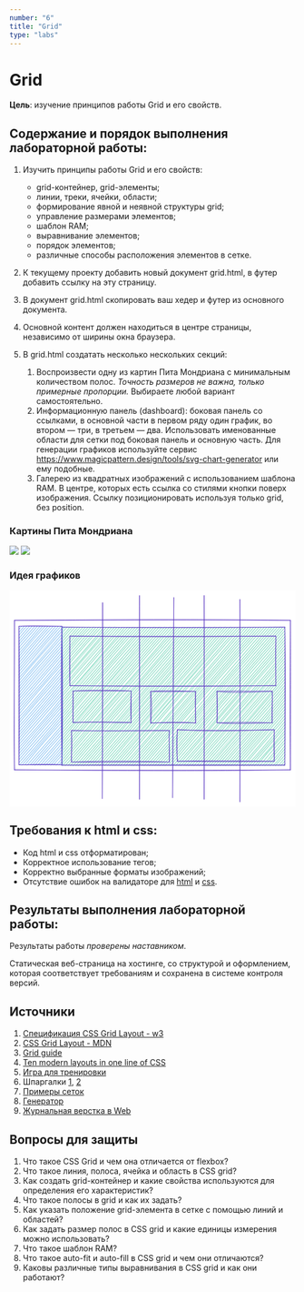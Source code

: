 ```yaml
---
number: "6"
title: "Grid"
type: "labs"
---
```


# Grid

**Цель**: изучение принципов работы Grid и его свойств.

## Содержание и порядок выполнения лабораторной работы:

1. Изучить принципы работы Grid и его свойств:

   - grid-контейнер, grid-элементы;
   - линии, треки, ячейки, области;
   - формирование явной и неявной структуры grid;
   - управление размерами элементов;
   - шаблон RAM;
   - выравнивание элементов;
   - порядок элементов;
   - различные способы расположения элементов в сетке.

1. К текущему проекту добавить новый документ grid.html, в футер добавить ссылку на эту страницу.
1. В документ grid.html скопировать ваш хедер и футер из основного документа.
1. Основной контент должен находиться в центре страницы, независимо от ширины окна браузера.
1. В grid.html создатать несколько нескольких секций:

   1. Воспроизвести одну из картин Пита Мондриана с минимальным количеством полос. _Точность размеров не важна, только примерные пропорции._ Выбираете любой вариант самостоятельно.
   1. Информационную панель (dashboard): боковая панель со ссылками, в основной части в первом ряду один график, во втором — три, в третьем — два. Использовать именованные области для сетки под боковая панель и основную часть. Для генерации графиков используйте сервис https://www.magicpattern.design/tools/svg-chart-generator или ему подобные.
   1. Галерею из квадратных изображений с использованием шаблона RAM. В центре, которых есть ссылка со стилями кнопки поверх изображения. Ссылку позиционировать используя только grid, без position.

### Картины Пита Мондриана

![](/web-course-site/grid/mondrian-1.webp)
![](/web-course-site/grid/mondrian-4.jpg)

### Идея графиков

<svg version="1.1" xmlns="http://www.w3.org/2000/svg" viewBox="0 0 576.2916670273517 434.6804708187949" width="576.2916670273517" height="434.6804708187949" style="max-width:100%; height: auto;">
  <!-- svg-source:excalidraw -->

  <defs>
    <style class="style-fonts">
      @font-face {
        font-family: "Virgil";
        src: url("https://excalidraw.com/Virgil.woff2");
      }
      @font-face {
        font-family: "Cascadia";
        src: url("https://excalidraw.com/Cascadia.woff2");
      }
    </style>

  </defs>
  <rect x="0" y="0" width="576.2916670273517" height="434.6804708187949" fill="#ffffff"></rect><g stroke-linecap="round" transform="translate(105.50862100515587 73.4527326109576) rotate(0 224.77283582537348 138.74464868930417)"><path d="M0 0 C0 0, 0 0, 0 0 M0 0 C0 0, 0 0, 0 0 M-0.26 6.4 C0.31 5.39, 1.98 3.82, 4.99 0.36 M-0.26 6.4 C1.27 4.35, 3.09 2.88, 4.99 0.36 M0.13 12.04 C3.34 7.51, 7.32 2.98, 10.63 -0.03 M0.13 12.04 C3.63 8.33, 6.15 4.4, 10.63 -0.03 M-0.13 18.44 C3.55 15.11, 8.95 9.74, 15.62 0.33 M-0.13 18.44 C6.72 11.39, 13.23 4.89, 15.62 0.33 M0.27 24.08 C4.9 16.11, 12.06 11.63, 21.26 -0.07 M0.27 24.08 C6.99 18.15, 11.4 9.56, 21.26 -0.07 M0 30.48 C5.07 24.34, 12.11 16.62, 26.25 0.29 M0 30.48 C9.13 20.02, 18.63 8.78, 26.25 0.29 M-0.26 36.88 C6.36 27.96, 15.83 18.7, 31.89 -0.1 M-0.26 36.88 C12.87 23.22, 25.13 8.83, 31.89 -0.1 M0.14 42.52 C12.18 27.5, 25.12 12.88, 36.88 0.26 M0.14 42.52 C10.26 33.07, 19.5 21.83, 36.88 0.26 M-0.12 48.92 C12.04 37.77, 20.23 25.87, 42.52 -0.14 M-0.12 48.92 C11.86 35.64, 22.29 23.03, 42.52 -0.14 M0.27 54.56 C18.15 36.38, 32.21 17.33, 47.51 0.22 M0.27 54.56 C14.14 39.74, 26.71 24.82, 47.51 0.22 M0.01 60.96 C17.41 38.52, 36.34 18.83, 53.15 -0.17 M0.01 60.96 C12.83 47.59, 23.21 33.12, 53.15 -0.17 M-0.25 67.36 C20.85 39.93, 42.92 15.17, 58.14 0.19 M-0.25 67.36 C21.05 43.57, 41.66 17.86, 58.14 0.19 M0.14 73 C18.86 52.91, 37.15 30.04, 63.78 -0.21 M0.14 73 C18.15 49.95, 38.53 28.53, 63.78 -0.21 M-0.12 79.4 C19.23 54.67, 42.28 30.67, 68.77 0.15 M-0.12 79.4 C13.72 63.36, 28.23 47.08, 68.77 0.15 M0.28 85.04 C30.74 50.68, 59.25 17.47, 74.41 -0.24 M0.28 85.04 C14.91 68.05, 29.81 50.58, 74.41 -0.24 M0.01 91.44 C22.94 63.05, 47.25 34.64, 79.4 0.12 M0.01 91.44 C15.35 72.64, 32.77 52.78, 79.4 0.12 M-0.25 97.84 C20.15 75.21, 45.75 49.07, 85.04 -0.28 M-0.25 97.84 C29.93 63.33, 61.2 28.23, 85.04 -0.28 M0.15 103.48 C32 64.12, 66.55 25.35, 90.03 0.08 M0.15 103.48 C35.25 64.9, 68.58 25.36, 90.03 0.08 M-0.11 109.88 C23.82 85.09, 45.63 60.39, 95.67 -0.31 M-0.11 109.88 C24.08 81.83, 48.25 54.74, 95.67 -0.31 M0.28 115.52 C19.65 90.12, 41.94 63.72, 100.66 0.05 M0.28 115.52 C20.72 91.47, 40.7 68.89, 100.66 0.05 M0.02 121.92 C22.22 95.84, 44.41 67.64, 106.3 -0.34 M0.02 121.92 C34.4 84.68, 66.27 46.97, 106.3 -0.34 M-0.24 128.32 C23 98.4, 49.57 71.12, 111.29 0.02 M-0.24 128.32 C39.42 81.73, 80.57 34.72, 111.29 0.02 M0.15 133.96 C46.3 82.9, 93.23 27.58, 116.27 0.38 M0.15 133.96 C26.17 104.87, 50.9 76.12, 116.27 0.38 M-0.11 140.36 C30.11 104.33, 58.96 72.42, 121.92 -0.02 M-0.11 140.36 C30.72 104.42, 61.58 68.89, 121.92 -0.02 M0.29 146 C43.85 99.67, 84.69 48.93, 126.91 0.34 M0.29 146 C49.38 91.13, 98.47 34.89, 126.91 0.34 M0.02 152.4 C29.8 114.73, 61.98 76.86, 132.55 -0.05 M0.02 152.4 C33.93 115.55, 66.09 75.99, 132.55 -0.05 M-0.24 158.8 C35.01 116.28, 73.15 72.46, 137.54 0.31 M-0.24 158.8 C37.27 115.65, 75.22 73.69, 137.54 0.31 M0.16 164.44 C27.56 131.79, 57.03 98.33, 143.18 -0.09 M0.16 164.44 C33.74 126.45, 67.22 87.91, 143.18 -0.09 M-0.1 170.84 C34.85 133.08, 65.45 91.91, 148.17 0.27 M-0.1 170.84 C45.18 118.51, 89.09 68.46, 148.17 0.27 M0.29 176.48 C40.19 130.17, 80.47 82.59, 153.81 -0.12 M0.29 176.48 C39.83 129.97, 79.56 83.58, 153.81 -0.12 M0.03 182.88 C47.08 124.77, 98.82 70.84, 158.8 0.24 M0.03 182.88 C49.92 125.66, 101.11 68.57, 158.8 0.24 M-0.23 189.27 C61.42 117.37, 122.18 45.77, 164.44 -0.16 M-0.23 189.27 C48.99 131.08, 99.99 73.32, 164.44 -0.16 M0.16 194.92 C31.32 153.66, 67.53 114.54, 169.43 0.2 M0.16 194.92 C54.03 131.33, 108.42 68.37, 169.43 0.2 M-0.1 201.32 C39.1 154.71, 78.6 109.16, 175.07 -0.19 M-0.1 201.32 C60.56 132.9, 118.63 65.22, 175.07 -0.19 M0.3 206.96 C48.21 153.14, 95.56 98.46, 180.06 0.17 M0.3 206.96 C64.79 131.15, 131.46 55.36, 180.06 0.17 M0.03 213.36 C59.72 145.57, 119.02 77.57, 185.7 -0.23 M0.03 213.36 C72.64 130.91, 144.73 46.8, 185.7 -0.23 M-0.23 219.75 C48.01 167.86, 92.61 111.9, 190.69 0.13 M-0.23 219.75 C46.47 165.49, 93.43 111.64, 190.69 0.13 M0.17 225.4 C60.39 151.07, 122.74 79.85, 196.33 -0.26 M0.17 225.4 C66 150.94, 130.93 75.78, 196.33 -0.26 M-0.09 231.8 C70.77 148.97, 142.1 65.76, 201.32 0.1 M-0.09 231.8 C75.64 143.17, 153.89 55, 201.32 0.1 M0.3 237.44 C57.75 168.32, 118.39 102.7, 206.96 -0.3 M0.3 237.44 C61.99 163.6, 125.61 91.37, 206.96 -0.3 M0.04 243.84 C44.71 193.36, 87.56 142.34, 211.95 0.06 M0.04 243.84 C78.37 152.47, 157.26 62.71, 211.95 0.06 M-0.22 250.23 C48.01 195.09, 95.99 139.35, 217.59 -0.33 M-0.22 250.23 C53.79 186.98, 108.38 122.54, 217.59 -0.33 M0.17 255.88 C60.8 186.37, 121.95 113.65, 222.58 0.03 M0.17 255.88 C49.29 195.58, 100.99 137.98, 222.58 0.03 M-0.09 262.27 C85.31 165.25, 169 70.95, 228.22 -0.36 M-0.09 262.27 C49.15 206.16, 96.78 151.53, 228.22 -0.36 M0.3 267.92 C53.65 208.09, 104.83 148.8, 233.21 0 M0.3 267.92 C76.63 177.02, 153.95 87.98, 233.21 0 M0.04 274.32 C66.03 195.81, 133.91 118.73, 238.19 0.36 M0.04 274.32 C49.06 215.86, 99.85 158.03, 238.19 0.36 M1.75 278.45 C94.51 169.48, 190.26 61.81, 243.84 -0.04 M1.75 278.45 C74.99 194.55, 148.47 110.62, 243.84 -0.04 M6.74 278.81 C93.69 177.25, 183.01 76.84, 248.82 0.32 M6.74 278.81 C100.7 173.46, 193.47 67.23, 248.82 0.32 M12.38 278.41 C85.25 194.48, 154.35 113.11, 254.47 -0.07 M12.38 278.41 C83.17 197.36, 155.39 113.73, 254.47 -0.07 M17.37 278.77 C96.96 187.36, 176.53 96.78, 259.45 0.29 M17.37 278.77 C76.23 209.24, 135.49 140.8, 259.45 0.29 M22.35 279.13 C102.58 184.91, 185.67 90.61, 265.1 -0.11 M22.35 279.13 C100.28 187.47, 180.58 96.54, 265.1 -0.11 M28 278.74 C106.74 188.36, 184.67 96.21, 270.08 0.25 M28 278.74 C83.38 217.46, 136.71 155.57, 270.08 0.25 M32.98 279.1 C106.52 195.25, 180.33 108.9, 275.73 -0.14 M32.98 279.1 C118.97 183.32, 203.03 85.21, 275.73 -0.14 M38.63 278.71 C100.32 208.67, 161.82 138.64, 280.71 0.22 M38.63 278.71 C116.4 187.41, 195.98 96.72, 280.71 0.22 M43.61 279.07 C101.74 210.32, 161.69 142.28, 286.36 -0.18 M43.61 279.07 C131.56 179.86, 217.06 81.14, 286.36 -0.18 M49.26 278.67 C98.46 222.12, 145.96 164.72, 291.34 0.18 M49.26 278.67 C114.22 203.28, 179.67 130.14, 291.34 0.18 M54.24 279.03 C103.63 222.59, 153.15 164.35, 296.99 -0.21 M54.24 279.03 C126.22 196.56, 198.38 114.34, 296.99 -0.21 M59.89 278.64 C113.38 214.35, 171.15 149.57, 301.97 0.15 M59.89 278.64 C141.54 181.89, 225.59 85.75, 301.97 0.15 M64.87 279 C135.97 195.65, 207.7 113.04, 307.62 -0.25 M64.87 279 C150.09 181.64, 236.65 82.14, 307.62 -0.25 M70.52 278.6 C118.21 222.36, 168.28 167.7, 312.6 0.11 M70.52 278.6 C157.82 176.9, 245.67 75.5, 312.6 0.11 M75.5 278.96 C129.77 215.95, 182.93 154.77, 318.25 -0.28 M75.5 278.96 C139.24 203.19, 205.3 127.17, 318.25 -0.28 M81.15 278.57 C158.16 191.46, 234.32 103.35, 323.23 0.08 M81.15 278.57 C157.38 189.5, 233.04 101.72, 323.23 0.08 M86.13 278.93 C174.53 175.48, 264.2 74.78, 328.88 -0.31 M86.13 278.93 C140.7 217.84, 194.66 154.73, 328.88 -0.31 M91.78 278.53 C138.53 221.28, 187.67 164.39, 333.86 0.05 M91.78 278.53 C162.98 197.36, 233.91 115.11, 333.86 0.05 M96.76 278.89 C164.47 201.82, 232 126.07, 339.51 -0.35 M96.76 278.89 C179.42 183.18, 262.49 88.47, 339.51 -0.35 M102.41 278.5 C156.22 214.36, 209.39 151.6, 344.49 0.01 M102.41 278.5 C196.63 174.13, 287.95 67.06, 344.49 0.01 M107.4 278.86 C200.6 169.02, 296.13 60.89, 349.48 0.37 M107.4 278.86 C199.31 170.28, 293.3 62.13, 349.48 0.37 M113.04 278.46 C203.31 174.32, 295.38 70.56, 355.12 -0.02 M113.04 278.46 C199.12 177.64, 286.38 77.68, 355.12 -0.02 M118.03 278.82 C195.82 186.31, 276.89 92.97, 360.11 0.34 M118.03 278.82 C185.37 200.86, 254 121.93, 360.11 0.34 M123.67 278.43 C212.57 178.23, 301.29 76.26, 365.75 -0.06 M123.67 278.43 C174.91 222.4, 225.46 164.12, 365.75 -0.06 M128.66 278.79 C223.6 171.49, 318.57 61.43, 370.74 0.3 M128.66 278.79 C222.18 169.67, 317.28 61.18, 370.74 0.3 M134.3 278.4 C219.38 183.41, 303.68 84.84, 376.38 -0.09 M134.3 278.4 C231.12 169.13, 326.81 58.92, 376.38 -0.09 M139.29 278.76 C200.83 207.49, 263.27 138.73, 381.37 0.27 M139.29 278.76 C191.62 218.32, 244.21 157.51, 381.37 0.27 M144.27 279.12 C193.38 221.79, 242.45 162.79, 387.01 -0.13 M144.27 279.12 C237.72 172.9, 332.25 64.41, 387.01 -0.13 M149.92 278.72 C212.89 205.16, 278.03 131.65, 392 0.23 M149.92 278.72 C225.56 192.08, 301.77 105.76, 392 0.23 M154.9 279.08 C213.37 212.64, 269.69 145.36, 397.64 -0.16 M154.9 279.08 C240.35 181.62, 324.64 84.02, 397.64 -0.16 M160.55 278.69 C249.64 176.54, 336.97 75.72, 402.63 0.2 M160.55 278.69 C249.79 173.31, 339.25 69.34, 402.63 0.2 M165.53 279.05 C236.44 194.83, 306.64 113.63, 408.27 -0.2 M165.53 279.05 C221.92 211.46, 279.32 145.2, 408.27 -0.2 M171.18 278.65 C260.88 175.93, 351.84 70.48, 413.26 0.16 M171.18 278.65 C253.06 184.02, 337.26 88.93, 413.26 0.16 M176.16 279.01 C231.41 215.23, 290.14 149.26, 418.9 -0.23 M176.16 279.01 C251.41 195.49, 325.77 109.86, 418.9 -0.23 M181.81 278.62 C249.71 200.69, 318.17 123.97, 423.89 0.13 M181.81 278.62 C257.88 190.89, 333.32 104.13, 423.89 0.13 M186.79 278.98 C249.24 208, 311.2 134.67, 429.53 -0.26 M186.79 278.98 C282.24 167.96, 378.71 57.47, 429.53 -0.26 M192.44 278.58 C281.38 178.53, 368.17 77.48, 434.52 0.1 M192.44 278.58 C241.6 220.15, 292.51 160.53, 434.52 0.1 M197.42 278.94 C293.78 169.19, 389.02 59.92, 440.16 -0.3 M197.42 278.94 C263.02 204.36, 326.68 130.27, 440.16 -0.3 M203.07 278.55 C268.39 202.5, 335.48 125.89, 445.15 0.06 M203.07 278.55 C280.68 188.73, 356.78 100.47, 445.15 0.06 M208.05 278.91 C304.16 167.75, 399.22 56.94, 450.14 0.42 M208.05 278.91 C265.93 213.57, 322.72 147.4, 450.14 0.42 M213.7 278.51 C294.08 185.52, 376.54 90.16, 449.88 6.82 M213.7 278.51 C297.19 179.88, 381.25 83.04, 449.88 6.82 M218.68 278.87 C277.03 210.07, 335.74 143.56, 450.27 12.46 M218.68 278.87 C299.58 183.18, 383.09 89.16, 450.27 12.46 M224.33 278.48 C291.68 200.99, 360.13 123.92, 450.01 18.86 M224.33 278.48 C270.17 225.68, 316.3 173.07, 450.01 18.86 M229.31 278.84 C293.98 208.07, 355.54 134.81, 450.4 24.5 M229.31 278.84 C284.09 216.2, 338.34 152.79, 450.4 24.5 M234.96 278.44 C301.58 199.69, 371.22 119, 450.14 30.9 M234.96 278.44 C312.88 188.66, 391.18 99.05, 450.14 30.9 M239.94 278.81 C289.73 225.29, 335.63 169, 449.88 37.3 M239.94 278.81 C288.2 223.14, 337.45 166.07, 449.88 37.3 M245.59 278.41 C324.24 187.48, 402.18 93.37, 450.28 42.94 M245.59 278.41 C307.22 207.81, 369.04 136.5, 450.28 42.94 M250.57 278.77 C324.24 196.27, 394.79 113.99, 450.02 49.34 M250.57 278.77 C298.99 225.53, 347.48 169.15, 450.02 49.34 M255.56 279.13 C323.37 199.65, 391.81 121, 450.41 54.98 M255.56 279.13 C319.51 207.62, 382.25 135.01, 450.41 54.98 M261.2 278.74 C336.86 191.53, 410.68 106.23, 450.15 61.38 M261.2 278.74 C314.37 215.86, 367.48 155.7, 450.15 61.38 M266.19 279.1 C310.93 225.93, 359.17 175.49, 449.89 67.78 M266.19 279.1 C315.62 222.36, 365.81 164.09, 449.89 67.78 M271.83 278.7 C334.64 203.16, 399.25 127.85, 450.28 73.42 M271.83 278.7 C337.06 204.05, 401.73 130.74, 450.28 73.42 M276.82 279.06 C344.86 200.6, 410.4 125.41, 450.02 79.82 M276.82 279.06 C322.35 227.86, 367.64 176.84, 450.02 79.82 M282.46 278.67 C336.44 216.97, 390.9 151.64, 450.41 85.46 M282.46 278.67 C348.86 202.98, 416.11 126.78, 450.41 85.46 M287.45 279.03 C329.36 233.46, 371.32 182.1, 450.15 91.86 M287.45 279.03 C337.47 219.75, 388.65 163.14, 450.15 91.86 M293.09 278.63 C340.27 229.9, 383.5 178.67, 449.89 98.26 M293.09 278.63 C335.27 228.71, 380.48 179.01, 449.89 98.26 M298.08 278.99 C336.03 238.19, 371.1 196.02, 450.29 103.9 M298.08 278.99 C345.01 223.63, 392.64 167.96, 450.29 103.9 M303.72 278.6 C342.28 235.97, 377.53 192.1, 450.02 110.3 M303.72 278.6 C334.95 243.23, 366.18 207.94, 450.02 110.3 M308.71 278.96 C347.56 233.54, 386.94 190.59, 450.42 115.94 M308.71 278.96 C352.92 229.09, 396.64 177.25, 450.42 115.94 M314.35 278.56 C365.97 215.84, 422.99 154.05, 450.16 122.34 M314.35 278.56 C368.22 219.81, 418.61 159.31, 450.16 122.34 M319.34 278.92 C370.4 220.03, 424.75 160.54, 449.9 128.74 M319.34 278.92 C368.64 224.72, 416.87 169.12, 449.9 128.74 M324.98 278.53 C360.19 235.34, 399.3 195.64, 450.29 134.38 M324.98 278.53 C361.58 238.16, 395.56 199.25, 450.29 134.38 M329.97 278.89 C356.86 249.62, 382.95 218.58, 450.03 140.78 M329.97 278.89 C368.57 236.02, 407.68 190.7, 450.03 140.78 M335.61 278.49 C364.68 245.16, 393.48 212.77, 449.77 147.18 M335.61 278.49 C380.28 227.14, 424.67 177.2, 449.77 147.18 M340.6 278.85 C363.94 250.47, 392.28 218.72, 450.16 152.82 M340.6 278.85 C366.26 249.94, 390.61 222.76, 450.16 152.82 M346.24 278.46 C368.84 250.17, 391.75 223.78, 449.9 159.22 M346.24 278.46 C376.51 244.51, 404.46 211.47, 449.9 159.22 M351.23 278.82 C380.96 240.55, 412.91 207.67, 450.3 164.86 M351.23 278.82 C381.08 245.46, 409.31 212.22, 450.3 164.86 M356.87 278.43 C380.43 248.78, 407.33 217.44, 450.03 171.26 M356.87 278.43 C389.55 241.85, 420.49 204.76, 450.03 171.26 M361.86 278.79 C380.62 260.39, 398 237.9, 449.77 177.65 M361.86 278.79 C396.95 239.18, 429.91 199.84, 449.77 177.65 M366.85 279.15 C393.61 247.85, 418.09 219.22, 450.17 183.3 M366.85 279.15 C385.17 257.84, 401.8 236.99, 450.17 183.3 M372.49 278.75 C392.68 259.49, 408.94 239.2, 449.91 189.7 M372.49 278.75 C398.11 250.69, 421.83 221.98, 449.91 189.7 M377.48 279.11 C405.48 247.7, 432.76 218.2, 450.3 195.34 M377.48 279.11 C404.83 246.94, 434.56 213.7, 450.3 195.34 M383.12 278.72 C396.69 261.5, 410.58 245.31, 450.04 201.74 M383.12 278.72 C404.87 254.18, 426.49 228.07, 450.04 201.74 M388.11 279.08 C407.47 257.72, 425.78 238.88, 449.78 208.13 M388.11 279.08 C402 262.47, 415.69 247.78, 449.78 208.13 M393.75 278.68 C409.47 256.2, 429.66 234.98, 450.17 213.78 M393.75 278.68 C404.43 264.33, 416.78 250.86, 450.17 213.78 M398.74 279.04 C411.66 263.17, 426.58 243.79, 449.91 220.18 M398.74 279.04 C411.88 262.89, 425.39 248.28, 449.91 220.18 M404.38 278.65 C416.64 267.63, 424.92 254.83, 450.31 225.82 M404.38 278.65 C423.49 256.97, 441.86 235.67, 450.31 225.82 M409.37 279.01 C424.37 262.15, 438.09 243.41, 450.04 232.22 M409.37 279.01 C424.01 262.59, 437.9 246.47, 450.04 232.22 M415.01 278.61 C422.39 269.51, 430.95 262.71, 449.78 238.61 M415.01 278.61 C425.41 268.14, 436.06 256.03, 449.78 238.61 M420 278.97 C430.51 266.22, 440.04 256.76, 450.18 244.26 M420 278.97 C430.68 267.16, 441.09 254.93, 450.18 244.26 M425.64 278.58 C436.82 269.23, 442.17 258.2, 449.92 250.65 M425.64 278.58 C433.74 270.63, 440.81 261.33, 449.92 250.65 M430.63 278.94 C433.58 272.62, 440.69 267.81, 450.31 256.3 M430.63 278.94 C438.36 269.66, 445.88 263.06, 450.31 256.3 M436.27 278.54 C440.67 274.53, 444.27 270.73, 450.05 262.7 M436.27 278.54 C438.63 275.17, 442.68 270.66, 450.05 262.7 M441.26 278.9 C444.71 274.81, 446.86 271.47, 449.79 269.09 M441.26 278.9 C444.4 275.2, 448.2 271.15, 449.79 269.09 M446.9 278.51 C447.67 277.5, 449.45 275.9, 450.18 274.74 M446.9 278.51 C447.75 277.28, 448.85 276.31, 450.18 274.74" stroke="#12b886" stroke-width="0.5" fill="none"></path><path d="M0 0 C158.03 0.61, 315.01 0.32, 449.55 0 M0 0 C160.12 1.18, 319.75 1.14, 449.55 0 M449.55 0 C449.88 71.53, 449.07 144.85, 449.55 277.49 M449.55 0 C450.84 73.38, 450.91 146.13, 449.55 277.49 M449.55 277.49 C314.64 278.2, 182.13 278.34, 0 277.49 M449.55 277.49 C302.83 276.85, 157.51 276.1, 0 277.49 M0 277.49 C1.7 184.26, 0.62 88.69, 0 0 M0 277.49 C0.78 204.1, 2.09 130.15, 0 0" stroke="#5f3dc4" stroke-width="1" fill="none"></path></g><g stroke-linecap="round" transform="translate(19.007814005690307 71.5617103175049) rotate(0 43.33748424398618 139.39149789618983)"><path d="M0 0 C0 0, 0 0, 0 0 M0 0 C0 0, 0 0, 0 0 M-0.26 6.4 C1.24 5.37, 2.31 2.78, 4.99 0.36 M-0.26 6.4 C1.04 4.46, 2.74 3.43, 4.99 0.36 M0.13 12.04 C2.11 10.07, 7.21 4.89, 10.63 -0.03 M0.13 12.04 C4.65 7.62, 7.8 2.8, 10.63 -0.03 M-0.13 18.44 C4.23 13.37, 5.86 9.81, 15.62 0.33 M-0.13 18.44 C5.81 10.94, 10.59 5.57, 15.62 0.33 M0.27 24.08 C8.73 14.18, 14.59 6.28, 21.26 -0.07 M0.27 24.08 C7.45 16.77, 14.6 8.37, 21.26 -0.07 M0 30.48 C10.6 18.43, 20.65 5.81, 26.25 0.29 M0 30.48 C10.18 19.48, 18.9 8.8, 26.25 0.29 M-0.26 36.88 C7.51 25.03, 16.81 18.33, 31.89 -0.1 M-0.26 36.88 C11.48 23.56, 24.87 9.55, 31.89 -0.1 M0.14 42.52 C9.57 31.35, 21.36 18.87, 36.88 0.26 M0.14 42.52 C9.75 30.85, 20.06 19.24, 36.88 0.26 M-0.12 48.92 C12.04 34.22, 26.28 19.99, 42.52 -0.14 M-0.12 48.92 C9.53 38.08, 20.08 27.48, 42.52 -0.14 M0.27 54.56 C11.94 41.42, 20.44 31.24, 47.51 0.22 M0.27 54.56 C13.55 40.33, 25.6 25.2, 47.51 0.22 M0.01 60.96 C18.3 36.31, 37.8 14.37, 53.15 -0.17 M0.01 60.96 C11.33 47.65, 23.34 34.43, 53.15 -0.17 M-0.25 67.36 C10.69 52.71, 24.94 39.53, 58.14 0.19 M-0.25 67.36 C12.46 51.99, 25.74 36.53, 58.14 0.19 M0.14 73 C13.99 58.04, 24.65 40.15, 63.78 -0.21 M0.14 73 C13.1 58.42, 27.41 41.38, 63.78 -0.21 M-0.12 79.4 C14.58 64.05, 29.76 43.86, 68.77 0.15 M-0.12 79.4 C24.75 49.91, 49.36 20.85, 68.77 0.15 M0.28 85.04 C26.18 55.77, 49.01 29.35, 74.41 -0.24 M0.28 85.04 C24.24 56.63, 48.38 30.73, 74.41 -0.24 M0.01 91.44 C15.92 70.12, 32.43 53.32, 79.4 0.12 M0.01 91.44 C18.05 71.22, 35.74 52.82, 79.4 0.12 M-0.25 97.84 C21.65 73.21, 41.81 45.4, 85.04 -0.28 M-0.25 97.84 C28.08 65.67, 56.71 33.34, 85.04 -0.28 M0.15 103.48 C22.59 80.14, 45.17 55.59, 88.72 1.59 M0.15 103.48 C25.79 74.24, 50.83 43.19, 88.72 1.59 M-0.11 109.88 C23.64 79.06, 48.32 51.43, 88.45 7.99 M-0.11 109.88 C30.08 74.44, 61.27 40.53, 88.45 7.99 M0.28 115.52 C32.01 80.73, 61.52 48.1, 88.85 13.63 M0.28 115.52 C32.68 78.64, 63.42 40.71, 88.85 13.63 M0.02 121.92 C26.86 90.72, 55.57 56.4, 88.59 20.03 M0.02 121.92 C24.88 90.96, 51.27 62.8, 88.59 20.03 M-0.24 128.32 C18.82 103.91, 41.9 79.54, 88.33 26.43 M-0.24 128.32 C33.2 88.78, 68.37 49.93, 88.33 26.43 M0.15 133.96 C21.17 106.81, 44.55 80.62, 88.72 32.07 M0.15 133.96 C22.57 108.49, 44.05 85.51, 88.72 32.07 M-0.11 140.36 C24.64 111.43, 45.48 84.94, 88.46 38.47 M-0.11 140.36 C18.67 117.9, 38.22 97.4, 88.46 38.47 M0.29 146 C32.82 105.8, 68.24 66.87, 88.85 44.11 M0.29 146 C26.13 117.3, 50.91 89.79, 88.85 44.11 M0.02 152.4 C23.76 123.98, 48.38 96.7, 88.59 50.51 M0.02 152.4 C23.2 126.55, 47.12 100.37, 88.59 50.51 M-0.24 158.8 C20.6 136.75, 37.44 114.58, 88.33 56.91 M-0.24 158.8 C21.55 134.46, 41.69 109.54, 88.33 56.91 M0.16 164.44 C22.69 138.23, 49.23 110.31, 88.73 62.55 M0.16 164.44 C21.29 140.77, 41.33 119.52, 88.73 62.55 M-0.1 170.84 C17.51 149.98, 38.75 128.96, 88.46 68.95 M-0.1 170.84 C32.34 132.85, 65.33 97.27, 88.46 68.95 M0.29 176.48 C31.65 138.87, 63.82 102.55, 88.86 74.59 M0.29 176.48 C34.31 135.84, 68.81 96.17, 88.86 74.59 M0.03 182.88 C21.46 161.31, 42.69 134.41, 88.6 80.99 M0.03 182.88 C22.13 159.13, 43.03 134, 88.6 80.99 M-0.23 189.27 C26.7 162.04, 50.94 129.9, 88.34 87.39 M-0.23 189.27 C26.63 157.38, 54.24 125.9, 88.34 87.39 M0.16 194.92 C32.58 153.98, 68.74 116.76, 88.73 93.03 M0.16 194.92 C24.17 167, 48.58 139.79, 88.73 93.03 M-0.1 201.32 C21.05 177.83, 43.41 151.3, 88.47 99.43 M-0.1 201.32 C29.21 168.54, 59.43 134.85, 88.47 99.43 M0.3 206.96 C29.48 174.92, 59.59 138.85, 88.86 105.07 M0.3 206.96 C19.98 184.7, 38.16 164.03, 88.86 105.07 M0.03 213.36 C22.03 189.34, 43.02 166.6, 88.6 111.47 M0.03 213.36 C24.37 185.68, 46.98 159.92, 88.6 111.47 M-0.23 219.75 C29.06 187.25, 58.34 153, 88.34 117.87 M-0.23 219.75 C19.8 196.05, 40.24 174.42, 88.34 117.87 M0.17 225.4 C31.43 188.28, 63.48 153.5, 88.73 123.51 M0.17 225.4 C26.26 194.29, 54.43 162.9, 88.73 123.51 M-0.09 231.8 C18.72 206.24, 43.37 184.93, 88.47 129.91 M-0.09 231.8 C19.51 210.85, 36.49 188.66, 88.47 129.91 M0.3 237.44 C29.55 204.66, 54.14 176.27, 88.87 135.55 M0.3 237.44 C32.21 201.34, 61.65 166.26, 88.87 135.55 M0.04 243.84 C29.17 210.96, 60.77 177.86, 88.61 141.95 M0.04 243.84 C26.84 213.9, 54.26 184.55, 88.61 141.95 M-0.22 250.23 C25.03 220.07, 49.6 195.25, 88.35 148.35 M-0.22 250.23 C20.49 226.72, 41.12 201.92, 88.35 148.35 M0.17 255.88 C20.51 232.29, 41.05 208.49, 88.74 153.99 M0.17 255.88 C31.69 219.94, 62.67 183.9, 88.74 153.99 M-0.09 262.27 C22.83 237.05, 43.6 207.64, 88.48 160.39 M-0.09 262.27 C27.44 229.83, 55.42 198.93, 88.48 160.39 M0.3 267.92 C35.57 227.69, 73.32 184.98, 88.87 166.03 M0.3 267.92 C22.15 242.14, 45.1 216.39, 88.87 166.03 M0.04 274.32 C29.53 240.01, 57.01 209.74, 88.61 172.43 M0.04 274.32 C25.85 245.83, 52.12 215.84, 88.61 172.43 M1.09 279.2 C24.82 252.48, 49.57 224.23, 88.35 178.83 M1.09 279.2 C23.38 255.3, 44.42 230.62, 88.35 178.83 M6.08 279.56 C34.54 245.56, 62.27 212.34, 88.74 184.47 M6.08 279.56 C37.01 245.04, 67.07 210.45, 88.74 184.47 M11.72 279.17 C31.77 254.09, 54.36 226.05, 88.48 190.87 M11.72 279.17 C36.67 248.62, 63.25 218.65, 88.48 190.87 M16.71 279.53 C38.64 253.63, 63.8 227.2, 88.88 196.51 M16.71 279.53 C40.56 251.39, 64.19 225.6, 88.88 196.51 M22.35 279.13 C40.72 258.71, 57.54 236.47, 88.62 202.91 M22.35 279.13 C46.14 252.12, 69.15 225.85, 88.62 202.91 M27.34 279.49 C48.93 252.87, 72.34 228.52, 88.35 209.31 M27.34 279.49 C41.52 262.99, 53.33 249.67, 88.35 209.31 M32.33 279.86 C46.12 261.5, 62.4 244.41, 88.75 214.95 M32.33 279.86 C47.12 261.61, 62.3 245.04, 88.75 214.95 M37.97 279.46 C47 268.07, 60.69 256.14, 88.49 221.35 M37.97 279.46 C51.05 263.26, 65.92 248, 88.49 221.35 M42.96 279.82 C56.6 265.56, 70.2 247.71, 88.88 226.99 M42.96 279.82 C52.88 266.87, 63.26 255.71, 88.88 226.99 M48.6 279.43 C59.62 268.55, 69.24 257.17, 88.62 233.39 M48.6 279.43 C56.66 269.13, 65.88 260.05, 88.62 233.39 M53.59 279.79 C68.01 264.96, 80.47 251.88, 88.36 239.79 M53.59 279.79 C60.61 271.97, 66.77 263.18, 88.36 239.79 M59.23 279.39 C66.13 270.2, 76.12 262.08, 88.75 245.43 M59.23 279.39 C68.85 268.84, 78.9 257.38, 88.75 245.43 M64.22 279.75 C71.44 270.52, 77.38 262.85, 88.49 251.83 M64.22 279.75 C71.02 270.73, 79.26 263.59, 88.49 251.83 M69.86 279.36 C72.75 274.36, 77.48 269.59, 88.89 257.47 M69.86 279.36 C72.89 274.6, 76.84 270.05, 88.89 257.47 M74.85 279.72 C78.67 276.39, 81.28 272.28, 88.63 263.87 M74.85 279.72 C77.81 275.33, 82.03 273.01, 88.63 263.87 M80.49 279.32 C83.03 277.27, 84.81 272.38, 88.36 270.27 M80.49 279.32 C82.94 276.3, 87.17 272.54, 88.36 270.27 M85.48 279.68 C86.8 278.97, 87.93 277.66, 88.76 275.91 M85.48 279.68 C86.33 278.9, 87.11 277.85, 88.76 275.91" stroke="#228be6" stroke-width="0.5" fill="none"></path><path d="M0 0 C26.59 -1.3, 53.05 -0.48, 86.67 0 M0 0 C24.62 -0.28, 48.14 0.67, 86.67 0 M86.67 0 C84.05 91.67, 85.11 182.8, 86.67 278.78 M86.67 0 C86.15 68.35, 86.17 135.64, 86.67 278.78 M86.67 278.78 C56.09 276.46, 23.7 278.83, 0 278.78 M86.67 278.78 C52.79 278.54, 19.48 278.93, 0 278.78 M0 278.78 C1.02 213.78, 2.04 145.55, 0 0 M0 278.78 C-0.47 213.33, -1.25 147.76, 0 0" stroke="#5f3dc4" stroke-width="1" fill="none"></path></g><g stroke-linecap="round" transform="translate(121.67942554150432 91.56391821482204) rotate(0 207.6318777670749 49.80577274789668)"><path d="M0 0 C145.17 0.39, 288.12 0.29, 415.26 0 M0 0 C116.72 1.51, 232.69 1.67, 415.26 0 M415.26 0 C414.05 31.01, 415.46 64.3, 415.26 99.61 M415.26 0 C415.68 22.59, 414.33 43.59, 415.26 99.61 M415.26 99.61 C260.94 100.56, 106.89 100.66, 0 99.61 M415.26 99.61 C264.14 101.49, 112.77 100.8, 0 99.61 M0 99.61 C0.32 71.96, 0.14 41.43, 0 0 M0 99.61 C-1.32 68.78, -0.11 39.4, 0 0" stroke="#5f3dc4" stroke-width="1" fill="none"></path></g><g stroke-linecap="round" transform="translate(128.1476832022381 201.84814560227085) rotate(0 58.5379501993375 31.694574806762766)"><path d="M0 0 C40.52 -1.74, 84.1 -1.77, 117.08 0 M0 0 C36.98 -0.92, 74.14 -0.21, 117.08 0 M117.08 0 C117.41 20.43, 116.93 43.45, 117.08 63.39 M117.08 0 C116.19 22.66, 115.58 43.64, 117.08 63.39 M117.08 63.39 C85.56 64.12, 55.61 62.04, 0 63.39 M117.08 63.39 C73.58 62.11, 27.79 62.16, 0 63.39 M0 63.39 C-0.91 47.7, 0.56 34.05, 0 0 M0 63.39 C-0.29 40.47, -0.24 19.24, 0 0" stroke="#5f3dc4" stroke-width="1" fill="none"></path></g><g stroke-linecap="round" transform="translate(284.6801206508244 202.81838548510848) rotate(0 45.27797634692979 31.694574806762766)"><path d="M0 0 C20.46 -2.07, 43.63 -1.52, 90.56 0 M0 0 C22.97 0.95, 47.3 0.17, 90.56 0 M90.56 0 C88.59 18.24, 90.46 35.18, 90.56 63.39 M90.56 0 C90.65 23.88, 90.02 47.88, 90.56 63.39 M90.56 63.39 C63.1 62.3, 33.9 62.81, 0 63.39 M90.56 63.39 C69.51 61.72, 47.07 61.59, 0 63.39 M0 63.39 C2.41 42.68, 2.3 21.57, 0 0 M0 63.39 C-1.03 43.2, -0.29 21.54, 0 0" stroke="#5f3dc4" stroke-width="1" fill="none"></path></g><g stroke-linecap="round" transform="translate(418.2502100931597 202.49497630325243) rotate(0 55.62721821355626 31.694574806762766)"><path d="M0 0 C23.69 2.79, 45.35 2.69, 111.25 0 M0 0 C21.78 -1.08, 45.54 -0.34, 111.25 0 M111.25 0 C112.78 11.6, 110.15 24.85, 111.25 63.39 M111.25 0 C112.01 19.83, 111.24 39.23, 111.25 63.39 M111.25 63.39 C72.48 63.96, 34.35 66.21, 0 63.39 M111.25 63.39 C74.86 62.24, 39.83 61.84, 0 63.39 M0 63.39 C1.12 43.94, 1.09 22.15, 0 0 M0 63.39 C0.21 46.17, 0.14 28.64, 0 0" stroke="#5f3dc4" stroke-width="1" fill="none"></path></g><g stroke-linecap="round" transform="translate(124.9135667091432 281.4079517049079) rotate(0 98.64130561295497 31.694574806762773)"><path d="M0 0 C76.78 1.22, 156.06 -0.51, 197.28 0 M0 0 C62.25 1.07, 124.79 0.96, 197.28 0 M197.28 0 C195.39 16.91, 198.33 30.03, 197.28 63.39 M197.28 0 C196.57 23.3, 197.13 47.37, 197.28 63.39 M197.28 63.39 C136.09 62.38, 79.65 64.53, 0 63.39 M197.28 63.39 C121.68 60.63, 46.93 61.33, 0 63.39 M0 63.39 C-0.44 48.27, 2 32.43, 0 0 M0 63.39 C-0.17 39.84, 0.17 15.4, 0 0" stroke="#5f3dc4" stroke-width="1" fill="none"></path></g><g stroke-linecap="round" transform="translate(338.36698247139793 279.7909551447058) rotate(0 97.67102871830866 31.694574806762773)"><path d="M0 0 C61.36 3.47, 126.66 2.03, 195.34 0 M0 0 C54.23 1.96, 108.84 1.93, 195.34 0 M195.34 0 C194.76 15.23, 194.01 34.31, 195.34 63.39 M195.34 0 C195.17 22.88, 196.13 45.96, 195.34 63.39 M195.34 63.39 C119.52 62.44, 44.71 62.02, 0 63.39 M195.34 63.39 C117.83 64.74, 40.78 63.88, 0 63.39 M0 63.39 C-1.26 42.63, -2.06 18.7, 0 0 M0 63.39 C-0.58 51, -1.2 37.27, 0 0" stroke="#5f3dc4" stroke-width="1" fill="none"></path></g><g stroke-linecap="round"><g transform="translate(331.2517830742545 13.944542528782009) rotate(0 -1.2936614019636181 201.16357692589645)"><path d="M0 0 C-0.49 127.98, -1.53 255.51, -2.59 402.33 M0 0 C-0.85 98.42, -1.44 196.93, -2.59 402.33" stroke="#5f3dc4" stroke-width="1" fill="none"></path></g></g><mask></mask><g stroke-linecap="round"><g transform="translate(262.04113247735586 10.063570660162682) rotate(0 0.007693124633078696 204.7211272753903)"><path d="M0 0 C0.33 116.55, 0.13 233.38, 0 409.44 M0 0 C-0.23 110.55, -0.21 221.05, 0 409.44" stroke="#5f3dc4" stroke-width="1" fill="none"></path></g></g><mask></mask><g stroke-linecap="round"><g transform="translate(392.38472534173707 10.000000000000014) rotate(0 0.07606853750803566 204.7211272753903)"><path d="M0 0 C0.25 151.8, 0.14 303.41, 0 409.44 M0 0 C0.22 103.62, 0.19 207.26, 0 409.44" stroke="#5f3dc4" stroke-width="1" fill="none"></path></g></g><mask></mask><g stroke-linecap="round"><g transform="translate(187.6558856216834 24.29378439540757) rotate(0 -0.31975832690841344 196.95920204405581)"><path d="M0 0 C0.04 101.76, -0.12 203.58, -0.65 393.92 M0 0 C0.05 126.23, -0.19 252.61, -0.65 393.92" stroke="#5f3dc4" stroke-width="1" fill="none"></path></g></g><mask></mask><g stroke-linecap="round"><g transform="translate(464.4984386601973 17.825502060131853) rotate(0 0.14200142859408516 203.42748437933153)"><path d="M0 0 C0.32 132.92, 0.43 265.99, 0 406.85 M0 0 C0.11 99.04, 0.17 198.08, 0 406.85" stroke="#5f3dc4" stroke-width="1" fill="none"></path></g></g><mask></mask><g stroke-linecap="round" transform="translate(10 59.78746041696613) rotate(0 278.1458335136758 150.31336770367028)"><path d="M0 0 C153.85 -0.03, 306.1 -1.34, 556.29 0 M0 0 C220.7 -2.01, 442.36 -2.1, 556.29 0 M556.29 0 C556.91 73.82, 556.85 147.49, 556.29 300.63 M556.29 0 C555.51 112.43, 555.34 225.9, 556.29 300.63 M556.29 300.63 C407.36 301.47, 260.21 301.71, 0 300.63 M556.29 300.63 C403.24 303.2, 250.34 302.49, 0 300.63 M0 300.63 C-1.97 231.7, 0.31 160.12, 0 0 M0 300.63 C-0.28 228.66, -0.86 154.79, 0 0" stroke="#5f3dc4" stroke-width="1" fill="none"></path></g></svg>

## Требования к html и css:

- Код html и css отформатирован;
- Корректное использование тегов;
- Корректно выбранные форматы изображений;
- Отсутствие ошибок на валидаторе для [html](https://validator.w3.org/) и [css](https://jigsaw.w3.org/css-validator/).

## Результаты выполнения лабораторной работы:

Результаты работы _проверены наставником_.

Статическая веб-страница на хостинге, со структурой и оформлением, которая соответствует требованиям и сохранена в системе контроля версий.

## Источники

1. [Спецификация CSS Grid Layout - w3](https://www.w3.org/TR/css-grid-1/)
1. [CSS Grid Layout - MDN](https://developer.mozilla.org/ru/docs/Web/CSS/CSS_Grid_Layout)
1. [Grid guide](https://mozilladevelopers.github.io/playground/css-grid/)
1. [Ten modern layouts in one line of CSS](https://web.dev/one-line-layouts/#05-classic-holy-grail-layout-grid-template-auto-1fr-auto-auto-1fr-auto)
1. [Игра для тренировки](http://cssgridgarden.com/#ru)
1. Шпаргалки [1](https://grid.malven.co/), [2](https://github.com/alsacreations/guidelines/blob/master/grid-cheatsheet.pdf)
1. [Примеры сеток](https://gridbyexample.com/)
1. [Генератор](https://grid.layoutit.com/)
1. [Журнальная верстка в Web](https://youtu.be/eUeoLUjOUHw)

## Вопросы для защиты

1. Что такое CSS Grid и чем она отличается от flexbox?
1. Что такое линия, полоса, ячейка и область в CSS grid?
1. Как создать grid-контейнер и какие свойства используются для определения его характеристик?
1. Что такое полосы в grid и как их задать?
1. Как указать положение grid-элемента в сетке с помощью линий и областей?
1. Как задать размер полос в CSS grid и какие единицы измерения можно использовать?
1. Что такое шаблон RAM?
1. Что такое auto-fit и auto-fill в CSS grid и чем они отличаются?
1. Каковы различные типы выравнивания в CSS grid и как они работают?
